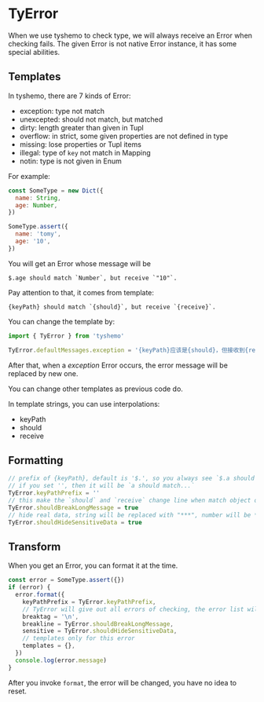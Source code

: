 # TyError

When we use tyshemo to check type, we will always receive an Error when checking fails.
The given Error is not native Error instance, it has some special abilities.

## Templates

In tyshemo, there are 7 kinds of Error:

- exception: type not match
- unexcepted: should not match, but matched
- dirty: length greater than given in Tupl
- overflow: in strict, some given properties are not defined in type
- missing: lose properties or Tupl items
- illegal: type of `key` not match in Mapping
- notin: type is not given in Enum

For example:

```js
const SomeType = new Dict({
  name: String,
  age: Number,
})

SomeType.assert({
  name: 'tomy',
  age: '10',
})
```

You will get an Error whose message will be

```
$.age should match `Number`, but receive `"10"`.
```

Pay attention to that, it comes from template:

```
{keyPath} should match `{should}`, but receive `{receive}`.
```

You can change the template by:

```js
import { TyError } from 'tyshemo'

TyError.defaultMessages.exception = '{keyPath}应该是{should}，但接收到{receive}。'
```

After that, when a *exception* Error occurs, the error message will be replaced by new one.

You can change other templates as previous code do.

In template strings, you can use interpolations:

- keyPath
- should
- receive

## Formatting

```js
// prefix of {keyPath}, default is '$.', so you always see `$.a should match...`,
// if you set '', then it will be `a should match...`
TyError.keyPathPrefix = ''
// this make the `should` and `receive` change line when match object or array
TyError.shouldBreakLongMessage = true
// hide real data, string will be replaced with "***", number will be ***
TyError.shouldHideSensitiveData = true
```

## Transform

When you get an Error, you can format it at the time.

```js
const error = SomeType.assert({})
if (error) {
  error.format({
    keyPathPrefix = TyError.keyPathPrefix,
    // TyError will give out all errors of checking, the error list will be joined by this tag
    breaktag = '\n',
    breakline = TyError.shouldBreakLongMessage,
    sensitive = TyError.shouldHideSensitiveData,
    // templates only for this error
    templates = {},
  })
  console.log(error.message)
}
```

After you invoke `format`, the error will be changed, you have no idea to reset.
